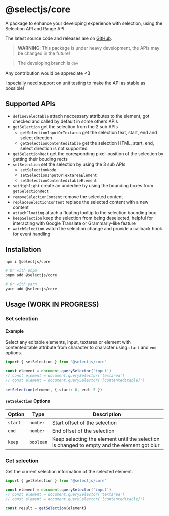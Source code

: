# @selectjs/core

A package to enhance your developing experience with selection, using the Selection API and Range API.

The latest source code and releases are on [GitHub](https://github.com/imrim12/selectjs.git).

> **WARNING**: This package is under heavy development, the APIs may be changed in the future!

> The developing branch is `dev`

Any contribution would be appreciate <3

I specially need support on unit testing to make the API as stable as possible!

## Supported APIs

- `defineSelectable` attach neccessary attributes to the element, got checked and called by default in some others APIs
- `getSelection` get the selection from the 2 sub APIs
  - `getSelectionInputOrTextarea` get the selection text, start, end and select direction
  - `getSelectionContenteditable` get the selection HTML, start, end, select direction is not supported
- `getSelectionRect` get the coresponding pixel-position of the selection by getting their bouding rects
- `setSelection` set the selection by using the 3 sub APIs
  - `setSelectionNode`
  - `setSelectionInputOrTextareaElement`
  - `setSelectionContenteditableElement`
- `setHighlight` create an underline by using the bounding boxes from `getSelectionRect`
- `removeSelectionContent` remove the selected content
- `replaceSelectionContent` replace the selected content with a new content
- `attachFloating` attach a floating tooltip to the selection bounding box
- `keepSelection` keep the selection from being deselected, helpful for interacting with Google Translate or Grammarly-like feature
- `watchSelection` watch the selection change and provide a callback hook for event handling

## Installation

```bash
npm i @selectjs/core

# Or with pnpm
pnpm add @selectjs/core

# Or with yarn
yarn add @selectjs/core
```

## Usage (WORK IN PROGRESS)

### Set selection

#### Example

Select any editable elements, input, textarea or element with contenteditable attribute from character to character using `start` and `end` options.

```typescript
import { setSelection } from "@selectjs/core"

const element = document.querySelector('input')
// const element = document.querySelector('textarea')
// const element = document.querySelector('[contenteditable]')

setSelection(element, { start: 0, end: 5 })
```

#### `setSelection` Options

|Option|Type|Description
|-|-|-
|`start`|`number`|Start offset of the selection
|`end`|`number`|End offset of the selection
|`keep`|`boolean`|Keep selecting the element until the selection is changed to empty and the element got blur

### Get selection

Get the current selection information of the selected element.

```typescript
import { getSelection } from "@selectjs/core"

const element = document.querySelector('input')
// const element = document.querySelector('textarea')
// const element = document.querySelector('[contenteditable]')

const result = getSelection(element)
```
